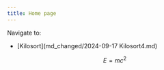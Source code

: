 ```yaml
---
title: Home page
---
```


Navigate to:
- [Kilosort](md_changed/2024-09-17 Kilosort4.md)

$$
E = mc^2
$$